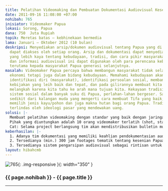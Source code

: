 ```yaml
---
title: Pelatihan Videomaking dan Pembuatan Dokumentasi Audiovisual Kesenian Papua
date: 2011-09-16 11:08:00 +07:00
nohibah: 765
inisiator: Videomaker Papua
lokasi: Sorong, Papua
dana: 750  Juta Rupiah
topik: Meretas batas – kebhinekaan bermedia
lama: Januari – Oktober 2012 (10 bulan)
deskripsi: Menyediakan arsip/dokumen audiovisual tentang Papua yang di masa depan
  dapat diakses oleh setiap orang. Arsip dan dokumentasi dapat menyediakan informasi
  yang lebih kaya tentang kebudayaan, tradisi, dan cara pikir masyarakat Papua. Data
  dan informasi audiovisual ini dapat digunakan oleh para perencana kebijakan, dan
  terutama kepada masyarakat Papua generasi selanjutnya.
masalah: Videomaker Papua percaya bahwa membangun masyarakat tidak selalu dalam konteks
  ekonomi tetapi juga dalam bidang kebudayaan. Memahami kebudayaan akan membantu proses
  identifikasi diri (masyarakat), identifikasi persoalan sosial, membantu proses merumuskan
  kebijakan yang leih baik dan tepat, dan pada gilirannya membuat kita lebih jernih
  melangkah karena kita tahu ke arah mana tujuan kita. Kekayaan tradisi, kesenian,
  sistem sosial dalam banyak suku di Papua, perlahan-lahan bergeser. Saat ini misalnya
  sedikit dari kalangan muda yang mengerti cara membuat Tifa yang baik; seni pahat,
  memilih jenis kayu/pohon dan juga makna hutan bagi orang Papua. Tradisi ini semakin
  terlindas oleh ideologi pasar yang mendewakan uang.
solusi: |-
  Membuat pelatihan videomaking dengan standar yang baik dengan jaringan kaum muda yang sudah ada di Papua, pembuatan sistem dokumentasi audiovisual, penguatan kapasitas organisasi untuk menyiapkan pembentukan pusat Audiovisual di kota Sorong. Dalam jangka panjang pusat audiovisual ini dapat berkontribusi terhadap keragaman informasi dan sumber pengetahuan di Bumi Papua.
  Pihak yang diuntungkan adalah 10 orang videomaker terlatih (shot, standard etiting, dan archiving material), masyarakat Papua (arsip audiovisual ini sebagai sumber pengetahuan mengenai kebudayaannya), peneliti sosial (arsip sebagai sumber rujukan), pemerintah lokal, Media, dan masyarakat umum yang ingin melihat lebih jauh kebudayaan Papua.
  Cat: Selama project berlangsung tim akan mendistribusikan bulletin multimedia secara reguler di website engagemedia.org tentang kesenian Papua di mana masyarakat dapat mengunduh beberapa informasi dasar (video clips, audio clips, artikel).
keberhasilan: |-
  1. Adanya tim dokumentasi yang memiliki keahlian pendokumentasian audiovisual (riset sampai teknis pengarsipan)
  2. Tersedianya (min.) 300 jam footages tematik tentang kesenian Papua
  3. Tersedianya sistem pengarsipan audiovisual sebagai rintisan untuk sistem online
layout: hibahcmb
---
```


![765](/static/img/hibahcmb/765.png){: .img-responsive }{: width="350" }

### {{ page.nohibah }} - {{ page.title }}

---
